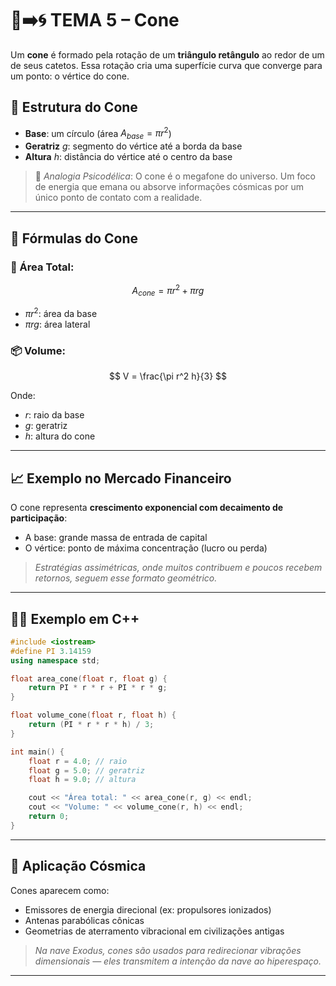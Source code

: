 # 🔺➡️🌀 TEMA 5 – Cone

Um **cone** é formado pela rotação de um **triângulo retângulo** ao redor de um de seus catetos. Essa rotação cria uma superfície curva que converge para um ponto: o vértice do cone.

## 🔄 Estrutura do Cone

* **Base**: um círculo (área $A_{base} = \pi r^2$)
* **Geratriz** $g$: segmento do vértice até a borda da base
* **Altura** $h$: distância do vértice até o centro da base

> 💭 *Analogia Psicodélica*: O cone é o megafone do universo. Um foco de energia que emana ou absorve informações cósmicas por um único ponto de contato com a realidade.

---

## 📐 Fórmulas do Cone

### 📏 Área Total:

$$
A_{cone} = \pi r^2 + \pi r g
$$

* $\pi r^2$: área da base
* $\pi r g$: área lateral

### 📦 Volume:

$$
V = \frac{\pi r^2 h}{3}
$$

Onde:

* $r$: raio da base
* $g$: geratriz
* $h$: altura do cone

---

## 📈 Exemplo no Mercado Financeiro

O cone representa **crescimento exponencial com decaimento de participação**:

* A base: grande massa de entrada de capital
* O vértice: ponto de máxima concentração (lucro ou perda)

> *Estratégias assimétricas, onde muitos contribuem e poucos recebem retornos, seguem esse formato geométrico.*

---

## 👨‍💻 Exemplo em C++

```cpp
#include <iostream>
#define PI 3.14159
using namespace std;

float area_cone(float r, float g) {
    return PI * r * r + PI * r * g;
}

float volume_cone(float r, float h) {
    return (PI * r * r * h) / 3;
}

int main() {
    float r = 4.0; // raio
    float g = 5.0; // geratriz
    float h = 9.0; // altura

    cout << "Área total: " << area_cone(r, g) << endl;
    cout << "Volume: " << volume_cone(r, h) << endl;
    return 0;
}
```

---

## 🌌 Aplicação Cósmica

Cones aparecem como:

* Emissores de energia direcional (ex: propulsores ionizados)
* Antenas parabólicas cônicas
* Geometrias de aterramento vibracional em civilizações antigas

> *Na nave Exodus, cones são usados para redirecionar vibrações dimensionais — eles transmitem a intenção da nave ao hiperespaço.*

---
